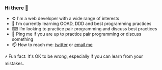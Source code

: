 ### Hi there 👋

<ul dir="auto">
<li> ⚙ I'm a web developer with a wide range of interests</li>
<li> 🌱 I’m currently learning OOAD, DDD and best programming practices</li>
<li> ⌨ I’m looking to practice pair programming and discuss best practices</li>
<li> 💬 Ping me if you are up to practice pair programming or discuss something</li>
<li> 📫 How to reach me: <a href="https://twitter.com/SergeKudashev/">twitter</a> or <a href="mailto:kudashevs@gmail.com">email me</a></li>
</ul>
<p>
⚡ Fun fact: It's OK to be wrong, especially if you can learn from your mistakes.
</p>
